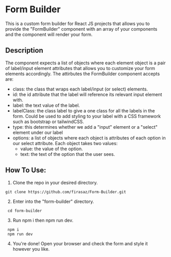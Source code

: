 # Form Builder
This is a custom form builder for React JS projects that allows you to provide the "FormBuilder" component with an array of your components and the component will render your form.

## Description
The component expects a list of objects where each element object is a pair of label/input element attributes that allows you to customize your form elements accordingly. The attirbutes the FormBuilder component accepts are:
- class: the class that wraps each label/input (or select) elements.
- id: the id attribute that the label will reference its relevant input element with.
- label: the text value of the label.
- labelClass: the class label to give a one class for all the labels in the form. Could be used to add styling to your label with a CSS framework such as bootstrap or tailwindCSS.
- type: this determines whether we add a "input" element or a "select" element under our label
- options: a list of objects where each object is attributes of each option in our select attribute. Each object takes two values:
  - value: the value of the option.
  - text: the text of the option that the user sees.

## How To Use:
1. Clone the repo in your desired directory.
  ```
  git clone https://github.com/firasaz/Form-Builder.git
  ```
2. Enter into the "form-builder" directory.
 ```
  cd form-builder
 ```  
3. Run npm i then npm run dev.
  ```
   npm i
   npm run dev
  ```
4.  You're done! Open your browser and check the form and style it however you like.
